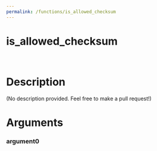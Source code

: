 ```yaml
---
permalink: /functions/is_allowed_checksum
---
```

# is_allowed_checksum  
&nbsp;  
# Description  
(No description provided. Feel free to make a pull request!) 
&nbsp;  
# Arguments
### argument0

&nbsp;    


